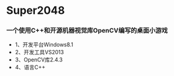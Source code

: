 # Super2048
### 一个使用C++和开源机器视觉库OpenCV编写的桌面小游戏
+ 1、开发平台Windows8.1
+ 2、开发工具VS2013
+ 3、OpenCV库2.4.3
+ 4、语言C++
